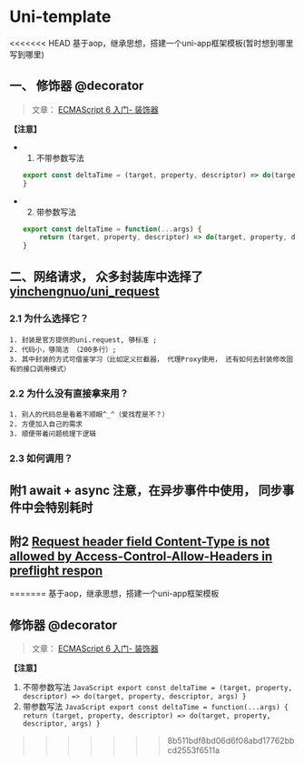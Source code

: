 # Uni-template
<<<<<<< HEAD
基于aop，继承思想，搭建一个uni-app框架模板(暂时想到哪里写到哪里)

## 一、 修饰器 @decorator
> 文章： [ECMAScript 6 入门- 装饰器](https://es6.ruanyifeng.com/#docs/decorator)

**【注意】** 
+ 1. 不带参数写法
	```JavaScript
	export const deltaTime = (target, property, descriptor) => do(target, property, descriptor, args)
	}
	```
+ 2. 带参数写法
	```JavaScript
	export const deltaTime = function(...args) {
		return (target, property, descriptor) => do(target, property, descriptor, args)
	}
	```
	
## 二、网络请求， 众多封装库中选择了[yinchengnuo/uni_request](https://github.com/yinchengnuo/uni_request)
### 2.1 为什么选择它？
	1. 封装是官方提供的uni.request, 够标准 ; 
	2. 代码小，够简洁 （200多行）; 
	3. 其中封装的方式可借鉴学习（比如定义拦截器， 代理Proxy使用， 还有如何去封装修改固有的接口调用模式）
### 2.2 为什么没有直接拿来用？
	1. 别人的代码总是看着不顺眼^_^（爱找茬是不？）
	2. 方便加入自己的需求
	3. 顺便带着问题梳理下逻辑
### 2.3 如何调用？


	


## 附1 await + async 注意，在异步事件中使用， 同步事件中会特别耗时

## 附2 [Request header field Content-Type is not allowed by Access-Control-Allow-Headers in preflight respon](https://blog.csdn.net/yangyiboshigou/article/details/78738228)

=======
基于aop，继承思想，搭建一个uni-app框架模板 

## 修饰器 @decorator
> 文章： [ECMAScript 6 入门- 装饰器](https://es6.ruanyifeng.com/#docs/decorator)

**【注意】** 
1. 不带参数写法
	`JavaScript
	export const deltaTime = (target, property, descriptor) => do(target, property, descriptor, args)
	}
	`
2. 带参数写法
	`JavaScript
	export const deltaTime = function(...args) {
		return (target, property, descriptor) => do(target, property, descriptor, args)
	}
	`
>>>>>>> 8b511bdf8bd06d6f08abd17762bbcd2553f6511a

